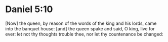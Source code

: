 # Daniel 5:10

[Now] the queen, by reason of the words of the king and his lords, came into the banquet house: [and] the queen spake and said, O king, live for ever: let not thy thoughts trouble thee, nor let thy countenance be changed: